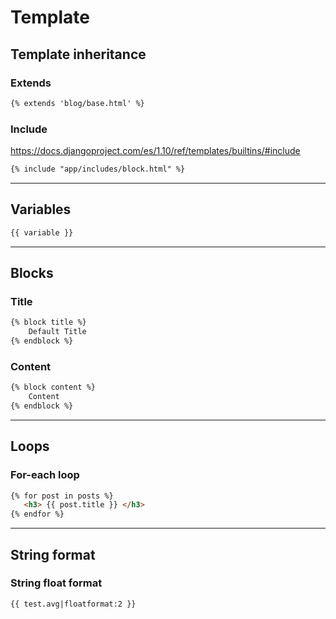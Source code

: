 # Template

## Template inheritance

### Extends

```html
{% extends 'blog/base.html' %}
```

### Include
https://docs.djangoproject.com/es/1.10/ref/templates/builtins/#include

```html
{% include "app/includes/block.html" %}
```

***

## Variables
```html
{{ variable }}
```

***

## Blocks

### Title
```html
{% block title %}
    Default Title 
{% endblock %}
```

### Content
```html
{% block content %}
    Content
{% endblock %}
```

***

## Loops

### For-each loop
```html
{% for post in posts %}
   <h3> {{ post.title }} </h3>
{% endfor %}
```

***

## String format

### String float format
```html
{{ test.avg|floatformat:2 }}
```